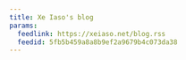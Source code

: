 ```yaml
---
title: Xe Iaso's blog
params:
  feedlink: https://xeiaso.net/blog.rss
  feedid: 5fb5b459a8a8b9ef2a9679b4c073da38
---
```

